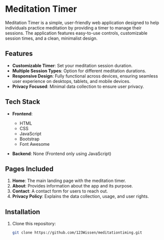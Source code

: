# Meditation Timer

Meditation Timer is a simple, user-friendly web application designed to help individuals practice meditation by providing a timer to manage their sessions. The application features easy-to-use controls, customizable session times, and a clean, minimalist design.

## Features

- **Customizable Timer**: Set your meditation session duration.
- **Multiple Session Types**: Option for different meditation durations.
- **Responsive Design**: Fully functional across devices, ensuring seamless user experience on desktops, tablets, and mobile devices.
- **Privacy Focused**: Minimal data collection to ensure user privacy.

## Tech Stack

- **Frontend**: 
  - HTML
  - CSS
  - JavaScript
  - Bootstrap
  - Font Awesome

- **Backend**: None (Frontend only using JavaScript)

## Pages Included

1. **Home**: The main landing page with the meditation timer.
2. **About**: Provides information about the app and its purpose.
3. **Contact**: A contact form for users to reach out.
4. **Privacy Policy**: Explains the data collection, usage, and user rights.

## Installation

1. Clone this repository:
   ```bash
   git clone https://github.com/123Wissen/meditationtiming.git
